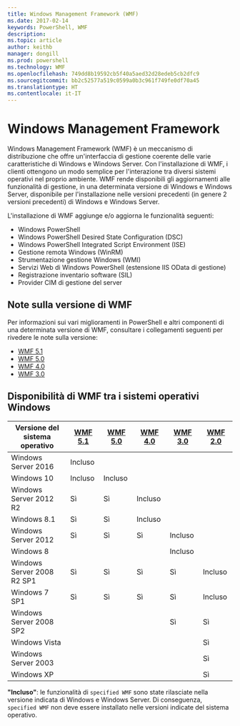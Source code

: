 ```yaml
---
title: Windows Management Framework (WMF)
ms.date: 2017-02-14
keywords: PowerShell, WMF
description: 
ms.topic: article
author: keithb
manager: dongill
ms.prod: powershell
ms.technology: WMF
ms.openlocfilehash: 749dd8b19592cb5f40a5aed32d28edeb5cb2dfc9
ms.sourcegitcommit: bb2c52577a519c0599a0b3c961f749fe0df70a45
ms.translationtype: HT
ms.contentlocale: it-IT
---
```

# <a name="windows-management-framework"></a>Windows Management Framework

Windows Management Framework (WMF) è un meccanismo di distribuzione che offre un'interfaccia di gestione coerente delle varie caratteristiche di Windows e Windows Server.
Con l'installazione di WMF, i clienti ottengono un modo semplice per l'interazione tra diversi sistemi operativi nel proprio ambiente.
WMF rende disponibili gli aggiornamenti alle funzionalità di gestione, in una determinata versione di Windows e Windows Server, disponibile per l'installazione nelle versioni precedenti (in genere 2 versioni precedenti) di Windows e Windows Server.

L'installazione di WMF aggiunge e/o aggiorna le funzionalità seguenti:

- Windows PowerShell
- Windows PowerShell Desired State Configuration (DSC)
- Windows PowerShell Integrated Script Environment (ISE)
- Gestione remota Windows (WinRM)
- Strumentazione gestione Windows (WMI)
- Servizi Web di Windows PowerShell (estensione IIS OData di gestione)
- Registrazione inventario software (SIL)
- Provider CIM di gestione del server

## <a name="wmf-release-notes"></a>Note sulla versione di WMF

Per informazioni sui vari miglioramenti in PowerShell e altri componenti di una determinata versione di WMF, consultare i collegamenti seguenti per rivedere le note sulla versione:

- [WMF 5.1](5.1/release-notes.md)
- [WMF 5.0](5.0/releasenotes.md)
- [WMF 4.0](https://download.microsoft.com/download/3/D/6/3D61D262-8549-4769-A660-230B67E15B25/Windows%20Management%20Framework%204%200%20Release%20Notes.docx)
- [WMF 3.0](https://download.microsoft.com/download/E/7/6/E76850B8-DA6E-4FF5-8CCE-A24FC513FD16/WMF%203%20Release%20Notes.docx)

## <a name="wmf-availability-across-windows-operating-systems"></a>Disponibilità di WMF tra i sistemi operativi Windows

| Versione del sistema operativo | [WMF 5.1](https://aka.ms/wmf51download) | [WMF 5.0](https://aka.ms/wmf5download) | [WMF 4.0](https://aka.ms/wmf4download) |  [WMF 3.0](https://aka.ms/wmf3download) | [WMF 2.0](https://aka.ms/wmf2download) |
| ------------------------ | ----------- | ----------- | ----------- | ------------ |  ------------- |
| Windows Server 2016 | Incluso |  |  |  |  |
| Windows 10 | Incluso | Incluso  | | | |  
| Windows Server 2012 R2| Sì | Sì | Incluso |  |  |
| Windows 8.1 | Sì | Sì |  Incluso |  |  |
| Windows Server 2012 | Sì | Sì | Sì |  Incluso | |
| Windows 8 |  |  |  | Incluso | |
| Windows Server 2008 R2 SP1 | Sì | Sì | Sì |  Sì| Incluso |
| Windows 7 SP1  | Sì | Sì | Sì | Sì | Incluso |
| Windows Server 2008 SP2 | | | | Sì | Sì |
| Windows Vista | | | | | Sì |
| Windows Server 2003| | | |  | Sì |
| Windows XP | | | |  | Sì |

**"Incluso"**: le funzionalità di `specified WMF` sono state rilasciate nella versione indicata di Windows e Windows Server.
Di conseguenza, `specified WMF` non deve essere installato nelle versioni indicate del sistema operativo.
